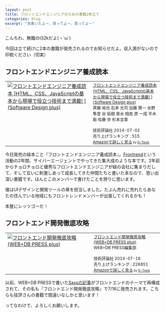 ```yaml
---
layout: post
title: フロントエンドエンジニアのための書籍2本立て
categories: blog
excerpt: "本書いたよー、買ってよー、買ってよー"
---
```


こんちわ、無職のt32kだよ(ヽ´ω`)

今回は立て続けに2本の書籍が発売されるのでお知らせだよ。収入源がないので印税ください（切実）

## フロントエンドエンジニア養成読本

<table  border="0" cellpadding="5"><tr><td valign="top"><a href="http://www.amazon.co.jp/%E3%83%95%E3%83%AD%E3%83%B3%E3%83%88%E3%82%A8%E3%83%B3%E3%83%89%E3%82%A8%E3%83%B3%E3%82%B8%E3%83%8B%E3%82%A2%E9%A4%8A%E6%88%90%E8%AA%AD%E6%9C%AC-HTML%E3%80%81CSS%E3%80%81JavaScript%E3%81%AE%E5%9F%BA%E6%9C%AC%E3%81%8B%E3%82%89%E7%8F%BE%E5%A0%B4%E3%81%A7%E5%BD%B9%E7%AB%8B%E3%81%A4%E6%8A%80%E8%A1%93%E3%81%BE%E3%81%A7%E6%BA%80%E8%BC%89-Software-Design-plus/dp/4774165786%3FSubscriptionId%3D15SMZCTB9V8NGR2TW082%26tag%3Dwarikiru-22%26linkCode%3Dxm2%26camp%3D2025%26creative%3D165953%26creativeASIN%3D4774165786" target="_blank"><img src="http://ecx.images-amazon.com/images/I/51XYWUokftL._SL160_.jpg" border="0" alt="フロントエンドエンジニア養成読本 [HTML、CSS、JavaScriptの基本から現場で役立つ技術まで満載! ] (Software Design plus)" /></a></td><td valign="top"><font size="-1"><a href="http://www.amazon.co.jp/%E3%83%95%E3%83%AD%E3%83%B3%E3%83%88%E3%82%A8%E3%83%B3%E3%83%89%E3%82%A8%E3%83%B3%E3%82%B8%E3%83%8B%E3%82%A2%E9%A4%8A%E6%88%90%E8%AA%AD%E6%9C%AC-HTML%E3%80%81CSS%E3%80%81JavaScript%E3%81%AE%E5%9F%BA%E6%9C%AC%E3%81%8B%E3%82%89%E7%8F%BE%E5%A0%B4%E3%81%A7%E5%BD%B9%E7%AB%8B%E3%81%A4%E6%8A%80%E8%A1%93%E3%81%BE%E3%81%A7%E6%BA%80%E8%BC%89-Software-Design-plus/dp/4774165786%3FSubscriptionId%3D15SMZCTB9V8NGR2TW082%26tag%3Dwarikiru-22%26linkCode%3Dxm2%26camp%3D2025%26creative%3D165953%26creativeASIN%3D4774165786" target="_blank">フロントエンドエンジニア養成読本 [HTML、CSS、JavaScriptの基本から現場で役立つ技術まで満載! ] (Software Design plus)</a><img src="http://www.assoc-amazon.jp/e/ir?t=warikiru-22&l=ur2&o=9" width="1" height="1" style="border: none;" alt="" /><br />斉藤 祐也 石本 光司 加藤 賢一 水野 隼登 谷 拓樹 泉水 翔吾 原 一成 平木 聡 佐藤 歩 杉本吉章 <br /><br />技術評論社  2014-07-02<br />売り上げランキング : 515<br /><a href="http://www.amazon.co.jp/%E3%83%95%E3%83%AD%E3%83%B3%E3%83%88%E3%82%A8%E3%83%B3%E3%83%89%E3%82%A8%E3%83%B3%E3%82%B8%E3%83%8B%E3%82%A2%E9%A4%8A%E6%88%90%E8%AA%AD%E6%9C%AC-HTML%E3%80%81CSS%E3%80%81JavaScript%E3%81%AE%E5%9F%BA%E6%9C%AC%E3%81%8B%E3%82%89%E7%8F%BE%E5%A0%B4%E3%81%A7%E5%BD%B9%E7%AB%8B%E3%81%A4%E6%8A%80%E8%A1%93%E3%81%BE%E3%81%A7%E6%BA%80%E8%BC%89-Software-Design-plus/dp/4774165786%3FSubscriptionId%3D15SMZCTB9V8NGR2TW082%26tag%3Dwarikiru-22%26linkCode%3Dxm2%26camp%3D2025%26creative%3D165953%26creativeASIN%3D4774165786" target="_blank">Amazonで詳しく見る</a></font><font size="-2"> by <a href="http://www.goodpic.com/mt/aws/index.html" >G-Tools</a></font></td></tr></table>

今日発売の緑本こと『フロントエンドエンジニア養成読本』。[Frontrend](http://frontrend.github.io/blog/frontendengineer-readingbook/)という活動の2年間、サイバーエージェントでやってきた集大成のような本です。2年前からチョロチョロと優秀なフロントエンドエンジニアが緑の会社に集まりだして、そして互いに刺激しあって成長してきた仲間たちと書いた本なので、思い出深い書籍です。ほんとこのメンバーで書けたことを誇りに思います。

僕はUIデザインと開発ツールの章を担当しました。たぶん売れに売れたらあなたの住んでいる地域にもフロントレンドメンバーが出張してくれるかも！

本屋にレッツゴーだ！


## フロントエンド開発徹底攻略

<table  border="0" cellpadding="5"><tr><td valign="top"><a href="http://www.amazon.co.jp/%E3%83%95%E3%83%AD%E3%83%B3%E3%83%88%E3%82%A8%E3%83%B3%E3%83%89%E9%96%8B%E7%99%BA%E5%BE%B9%E5%BA%95%E6%94%BB%E7%95%A5-WEB-DB-PRESS-plus/dp/4774166146%3FSubscriptionId%3D15SMZCTB9V8NGR2TW082%26tag%3Dwarikiru-22%26linkCode%3Dxm2%26camp%3D2025%26creative%3D165953%26creativeASIN%3D4774166146" target="_blank"><img src="http://ecx.images-amazon.com/images/I/51DCvu6C6AL._SL160_.jpg" border="0" alt="フロントエンド開発徹底攻略 (WEB+DB PRESS plus)" /></a></td><td valign="top"><font size="-1"><a href="http://www.amazon.co.jp/%E3%83%95%E3%83%AD%E3%83%B3%E3%83%88%E3%82%A8%E3%83%B3%E3%83%89%E9%96%8B%E7%99%BA%E5%BE%B9%E5%BA%95%E6%94%BB%E7%95%A5-WEB-DB-PRESS-plus/dp/4774166146%3FSubscriptionId%3D15SMZCTB9V8NGR2TW082%26tag%3Dwarikiru-22%26linkCode%3Dxm2%26camp%3D2025%26creative%3D165953%26creativeASIN%3D4774166146" target="_blank">フロントエンド開発徹底攻略 (WEB+DB PRESS plus)</a><img src="http://www.assoc-amazon.jp/e/ir?t=warikiru-22&l=ur2&o=9" width="1" height="1" style="border: none;" alt="" /><br />WEB+DB PRESS編集部 <br /><br />技術評論社  2014-07-16<br />売り上げランキング : 226851<br /><a href="http://www.amazon.co.jp/%E3%83%95%E3%83%AD%E3%83%B3%E3%83%88%E3%82%A8%E3%83%B3%E3%83%89%E9%96%8B%E7%99%BA%E5%BE%B9%E5%BA%95%E6%94%BB%E7%95%A5-WEB-DB-PRESS-plus/dp/4774166146%3FSubscriptionId%3D15SMZCTB9V8NGR2TW082%26tag%3Dwarikiru-22%26linkCode%3Dxm2%26camp%3D2025%26creative%3D165953%26creativeASIN%3D4774166146" target="_blank">Amazonで詳しく見る</a></font><font size="-2"> by <a href="http://www.goodpic.com/mt/aws/index.html" >G-Tools</a></font></td></tr></table>

以前、WEB+DB PRESSで書いた[Sassの記事](http://www.amazon.co.jp/dp/4774159905/)がフロントエンドのテーマで再構成されて、その名も『フロントエンド開発徹底攻略』で7/16に発売されます。こちらも技評さんの書籍で間違いなしかと思います！

ってなわけで、よろしくお願いします。